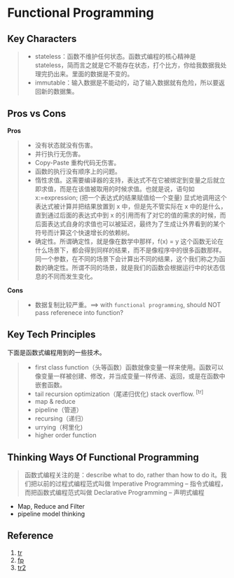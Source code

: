 # Functional Programming


## Key Characters
> * stateless：函数不维护任何状态。函数式编程的核心精神是 stateless，简而言之就是它不能存在状态，打个比方，你给我数据我处理完扔出来。里面的数据是不变的。
> * immutable：输入数据是不能动的，动了输入数据就有危险，所以要返回新的数据集。

## Pros vs Cons

**Pros**
> * 没有状态就没有伤害。
> * 并行执行无伤害。
> * Copy-Paste 重构代码无伤害。
> * 函数的执行没有顺序上的问题。
> * 惰性求值。这需要编译器的支持，表达式不在它被绑定到变量之后就立即求值，而是在该值被取用的时候求值。也就是说，语句如 x:=expression; (把一个表达式的结果赋值给一个变量) 显式地调用这个表达式被计算并把结果放置到 x 中，但是先不管实际在 x 中的是什么，直到通过后面的表达式中到 x 的引用而有了对它的值的需求的时候，而后面表达式自身的求值也可以被延迟，最终为了生成让外界看到的某个符号而计算这个快速增长的依赖树。
> * 确定性。所谓确定性，就是像在数学中那样，f(x) = y 这个函数无论在什么场景下，都会得到同样的结果，而不是像程序中的很多函数那样。同一个参数，在不同的场景下会计算出不同的结果，这个我们称之为函数的确定性。所谓不同的场景，就是我们的函数会根据运行中的状态信息的不同而发生变化。

**Cons**
> * 数据复制比较严重。==> with `functional programming`, should NOT pass referenece into function?

## Key Tech Principles

下面是函数式编程用到的一些技术。

> * first class function（头等函数）函数就像变量一样来使用。函数可以像变量一样被创建、修改，并当成变量一样传递、返回，或是在函数中嵌套函数。
> * tail recursion optimization（尾递归优化) stack overflow. <sup>\[tr\]</sup>
> * map & reduce 
> * pipeline（管道）
> * recursing（递归）
> * urrying（柯里化)
> * higher order function


## Thinking Ways Of Functional Programming

> 函数式编程关注的是：describe what to do, rather than how to do it。我们把以前的过程式编程范式叫做 Imperative Programming – 指令式编程，而把函数式编程范式叫做 Declarative Programming – 声明式编程

* Map, Reduce and Filter
* pipeline model thinking

## Reference

1. [tr][tr]
2. [fp][fp]
3. [tr2][tr2]

[fp]:https://time.geekbang.org/column/article/2712
[tr]: https://en.wikipedia.org/wiki/Recursion_(computer_science)#Tail-recursive_functions]
[tr2]: https://zhuanlan.zhihu.com/p/350103441
